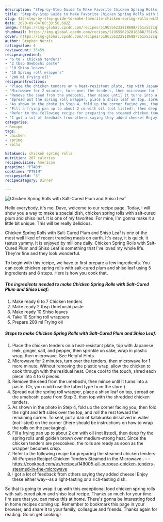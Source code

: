 ```yaml
---
description: "Step-by-Step Guide to Make Favorite Chicken Spring Rolls with Salt-Cured Plum and Shiso Leaf"
title: "Step-by-Step Guide to Make Favorite Chicken Spring Rolls with Salt-Cured Plum and Shiso Leaf"
slug: 425-step-by-step-guide-to-make-favorite-chicken-spring-rolls-with-salt-cured-plum-and-shiso-leaf
date: 2020-09-04T00:39:50.682Z
image: https://img-global.cpcdn.com/recipes/5196556232818688/751x532cq70/chicken-spring-rolls-with-salt-cured-plum-and-shiso-leaf-recipe-main-photo.jpg
thumbnail: https://img-global.cpcdn.com/recipes/5196556232818688/751x532cq70/chicken-spring-rolls-with-salt-cured-plum-and-shiso-leaf-recipe-main-photo.jpg
cover: https://img-global.cpcdn.com/recipes/5196556232818688/751x532cq70/chicken-spring-rolls-with-salt-cured-plum-and-shiso-leaf-recipe-main-photo.jpg
author: Stephen Norris
ratingvalue: 4
reviewcount: 35459
recipeingredient:
- "6 to 7 Chicken tenders"
- "2 tbsp Umeboshi paste"
- "10 Shiso leaves"
- "10 Spring roll wrappers"
- "200 ml Frying oil"
recipeinstructions:
- "Place the chicken tenders on a heat-resistant plate, top with Japanese leek, ginger, salt, and pepper, then sprinkle on sake, wrap in plastic wrap, then microwave. See Helpful Hints."
- "Microwave for 2 minutes, turn over the tenders, then microwave for 1 more minute. Without removing the plastic wrap, allow the chicken to cook through with the residual heat. Once cool to the touch, shred each piece into 4 to 6 pieces."
- "Remove the seed from the umeboshi, then mince until it turns into a paste. (Or, you could use the tubed type from the store.)"
- "Spread out the spring roll wrapper, place a shiso leaf on top, spread on the umeboshi paste from Step 3, then top with the shredded chicken tenders."
- "As shown in the photo in Step 4, fold up the corner facing you, then fold the right and left sides over the top, and roll the rest toward the remaining corner. To seal, put a dab of katakuriko dissolved in water (not listed) on the corner (there should be instructions on how to wrap the rolls on the packaging)."
- "Fill a frying pan up to about 2 cm with oil (not listed), then deep fry the spring rolls until golden brown over medium-strong heat. Since the chicken tenders are precooked, the rolls are ready as soon as the wrapper becomes crisp."
- "Refer to the following recipe for preparing the steamed chicken tenders: All-Purpose Recipe! Chicken Tenders Steamed in the Microwave:.  https://cookpad.com/us/recipes/148005-all-purpose-chicken-tenders-steamed-in-the-microwave"
- "I got a lot of feedback from others saying they added cheese! Enjoy these either way--as a light-tasting or a rich-tasting dish."
categories:
- Recipe
tags:
- chicken
- spring
- rolls

katakunci: chicken spring rolls 
nutrition: 207 calories
recipecuisine: American
preptime: "PT40M"
cooktime: "PT51M"
recipeyield: "3"
recipecategory: Dinner

---
```



![Chicken Spring Rolls with Salt-Cured Plum and Shiso Leaf](https://img-global.cpcdn.com/recipes/5196556232818688/751x532cq70/chicken-spring-rolls-with-salt-cured-plum-and-shiso-leaf-recipe-main-photo.jpg)

Hello everybody, it's me, Dave, welcome to our recipe page. Today, I will show you a way to make a special dish, chicken spring rolls with salt-cured plum and shiso leaf. It is one of my favorites. For mine, I'm gonna make it a little bit unique. This will be really delicious.

Chicken Spring Rolls with Salt-Cured Plum and Shiso Leaf is one of the most well liked of recent trending meals on earth. It's easy, it is quick, it tastes yummy. It is enjoyed by millions daily. Chicken Spring Rolls with Salt-Cured Plum and Shiso Leaf is something that I've loved my whole life. They're fine and they look wonderful.




To begin with this recipe, we have to first prepare a few ingredients. You can cook chicken spring rolls with salt-cured plum and shiso leaf using 5 ingredients and 8 steps. Here is how you cook that.

<!--inarticleads1-->

##### The ingredients needed to make Chicken Spring Rolls with Salt-Cured Plum and Shiso Leaf:

1. Make ready 6 to 7 Chicken tenders
1. Make ready 2 tbsp Umeboshi paste
1. Make ready 10 Shiso leaves
1. Take 10 Spring roll wrappers
1. Prepare 200 ml Frying oil




<!--inarticleads2-->

##### Steps to make Chicken Spring Rolls with Salt-Cured Plum and Shiso Leaf:

1. Place the chicken tenders on a heat-resistant plate, top with Japanese leek, ginger, salt, and pepper, then sprinkle on sake, wrap in plastic wrap, then microwave. See Helpful Hints.
1. Microwave for 2 minutes, turn over the tenders, then microwave for 1 more minute. Without removing the plastic wrap, allow the chicken to cook through with the residual heat. Once cool to the touch, shred each piece into 4 to 6 pieces.
1. Remove the seed from the umeboshi, then mince until it turns into a paste. (Or, you could use the tubed type from the store.)
1. Spread out the spring roll wrapper, place a shiso leaf on top, spread on the umeboshi paste from Step 3, then top with the shredded chicken tenders.
1. As shown in the photo in Step 4, fold up the corner facing you, then fold the right and left sides over the top, and roll the rest toward the remaining corner. To seal, put a dab of katakuriko dissolved in water (not listed) on the corner (there should be instructions on how to wrap the rolls on the packaging).
1. Fill a frying pan up to about 2 cm with oil (not listed), then deep fry the spring rolls until golden brown over medium-strong heat. Since the chicken tenders are precooked, the rolls are ready as soon as the wrapper becomes crisp.
1. Refer to the following recipe for preparing the steamed chicken tenders: All-Purpose Recipe! Chicken Tenders Steamed in the Microwave:. -  - https://cookpad.com/us/recipes/148005-all-purpose-chicken-tenders-steamed-in-the-microwave
1. I got a lot of feedback from others saying they added cheese! Enjoy these either way--as a light-tasting or a rich-tasting dish.




So that is going to wrap it up with this exceptional food chicken spring rolls with salt-cured plum and shiso leaf recipe. Thanks so much for your time. I'm sure that you can make this at home. There's gonna be interesting food in home recipes coming up. Remember to bookmark this page in your browser, and share it to your family, colleague and friends. Thanks again for reading. Go on get cooking!
